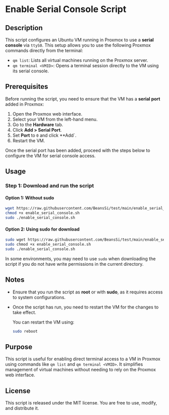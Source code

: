 # Enable Serial Console Script

## Description
This script configures an Ubuntu VM running in Proxmox to use a **serial console** via `ttyS0`. This setup allows you to use the following Proxmox commands directly from the terminal:

- `qm list`: Lists all virtual machines running on the Proxmox server.
- `qm terminal <VMID>`: Opens a terminal session directly to the VM using its serial console.

## Prerequisites

Before running the script, you need to ensure that the VM has a **serial port** added in Proxmox:

1. Open the Proxmox web interface.
2. Select your VM from the left-hand menu.
3. Go to the **Hardware** tab.
4. Click **Add > Serial Port**.
5. Set **Port** to `0` and click **Add`.
6. Restart the VM.

Once the serial port has been added, proceed with the steps below to configure the VM for serial console access.

## Usage

### Step 1: Download and run the script

#### **Option 1: Without sudo**

```bash
wget https://raw.githubusercontent.com/BeansSi/test/main/enable_serial_console.sh
chmod +x enable_serial_console.sh
sudo ./enable_serial_console.sh
```

#### **Option 2: Using sudo for download**

```bash
sudo wget https://raw.githubusercontent.com/BeansSi/test/main/enable_serial_console.sh
sudo chmod +x enable_serial_console.sh
sudo ./enable_serial_console.sh
```

In some environments, you may need to use `sudo` when downloading the script if you do not have write permissions in the current directory.

## Notes

- Ensure that you run the script as **root** or with **sudo**, as it requires access to system configurations.
- Once the script has run, you need to restart the VM for the changes to take effect.

  You can restart the VM using:
  ```bash
  sudo reboot
  ```

## Purpose

This script is useful for enabling direct terminal access to a VM in Proxmox using commands like `qm list` and `qm terminal <VMID>`. It simplifies management of virtual machines without needing to rely on the Proxmox web interface.

## License
This script is released under the MIT license. You are free to use, modify, and distribute it.
